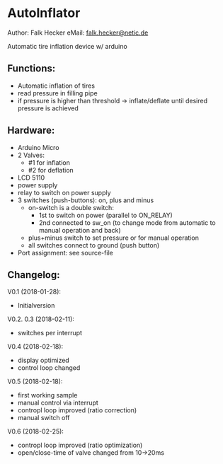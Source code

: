 # AutoInflator
Author: Falk Hecker
eMail: falk.hecker@netic.de

Automatic tire inflation device w/ arduino

  Functions:
  -----------
  - Automatic inflation of tires
  - read pressure in filling pipe
  - if pressure is higher than threshold
   -> inflate/deflate until desired pressure is achieved
   
  Hardware:
  ---------
  - Arduino Micro  
  - 2 Valves:
    - #1 for inflation
    - #2 for deflation
  - LCD 5110
  - power supply
  - relay to switch on power supply
  - 3 switches (push-buttons): on, plus and minus
    - on-switch is a double switch:
      - 1st to switch on power (parallel to ON_RELAY)
      - 2nd connected to sw_on (to change mode from automatic to manual operation and back)
    - plus+minus switch to set pressure or for manual operation
    - all switches connect to ground (push button)
  - Port assignment: see source-file


  Changelog:
  ----------

  V0.1 (2018-01-28):
  - Initialversion

  V0.2. 0.3 (2018-02-11):
  - switches per interrupt

  V0.4 (2018-02-18):
  - display optimized
  - control loop changed

  V0.5 (2018-02-18):
  - first working sample
  - manual control via interrupt
  - contropl loop improved (ratio correction)
  - manual switch off

  V0.6 (2018-02-25):
  - contropl loop improved (ratio optimization)
  - open/close-time of valve changed from 10->20ms

